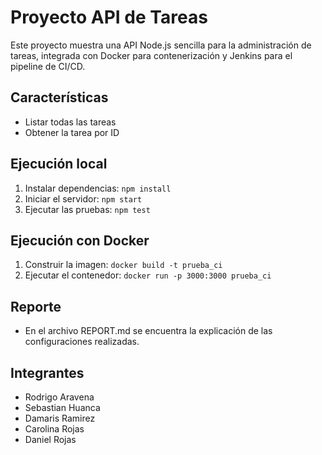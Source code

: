 # Proyecto API de Tareas

Este proyecto muestra una API Node.js sencilla para la administración de tareas, integrada con Docker para contenerización y Jenkins para el pipeline de CI/CD.

## Características

- Listar todas las tareas
- Obtener la tarea por ID

## Ejecución local

1. Instalar dependencias: `npm install`
2. Iniciar el servidor: `npm start`
3. Ejecutar las pruebas: `npm test`

## Ejecución con Docker

1. Construir la imagen: `docker build -t prueba_ci`
2. Ejecutar el contenedor: `docker run -p 3000:3000 prueba_ci`

## Reporte
- En el archivo REPORT.md se encuentra la explicación de las configuraciones realizadas.

## Integrantes
- Rodrigo Aravena
- Sebastian Huanca
- Damaris Ramirez
- Carolina Rojas
- Daniel Rojas